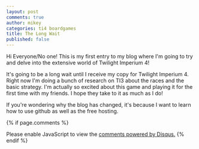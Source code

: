 ```yaml
---
layout: post
comments: true
author: mikey
categories: ti4 boardgames
title: The Long Wait
published: false
---
```


Hi Everyone/No one! This is my first entry to my blog where I'm going to try and delve into the extensive world of Twilight Imperium 4! 

It's going to be a long wait until I receive my copy for Twilight Imperium 4. Right now I'm doing a bunch of research on TI3 about the races and the basic strategy. I'm actually so excited about this game and playing it for the first time with my friends. I hope they take to it as much as I do!

If you're wondering why the blog has changed, it's because I want to learn how to use github as well as the free hosting.

{% if page.comments %}
<div id="disqus_thread"></div>
<script>

/**
*  RECOMMENDED CONFIGURATION VARIABLES: EDIT AND UNCOMMENT THE SECTION BELOW TO INSERT DYNAMIC VALUES FROM YOUR PLATFORM OR CMS.
*  LEARN WHY DEFINING THESE VARIABLES IS IMPORTANT: https://disqus.com/admin/universalcode/#configuration-variables*/
/*
var disqus_config = function () {
this.page.url = PAGE_URL;  // Replace PAGE_URL with your page's canonical URL variable
this.page.identifier = PAGE_IDENTIFIER; // Replace PAGE_IDENTIFIER with your page's unique identifier variable
};
*/
(function() { // DON'T EDIT BELOW THIS LINE
var d = document, s = d.createElement('script');
s.src = 'https://mikeymischief-github-io.disqus.com/embed.js';
s.setAttribute('data-timestamp', +new Date());
(d.head || d.body).appendChild(s);
})();
</script>
<noscript>Please enable JavaScript to view the <a href="https://disqus.com/?ref_noscript">comments powered by Disqus.</a></noscript>
<script id="dsq-count-scr" src="//mikeymischief-github-io.disqus.com/count.js" async></script>                            
{% endif %}
